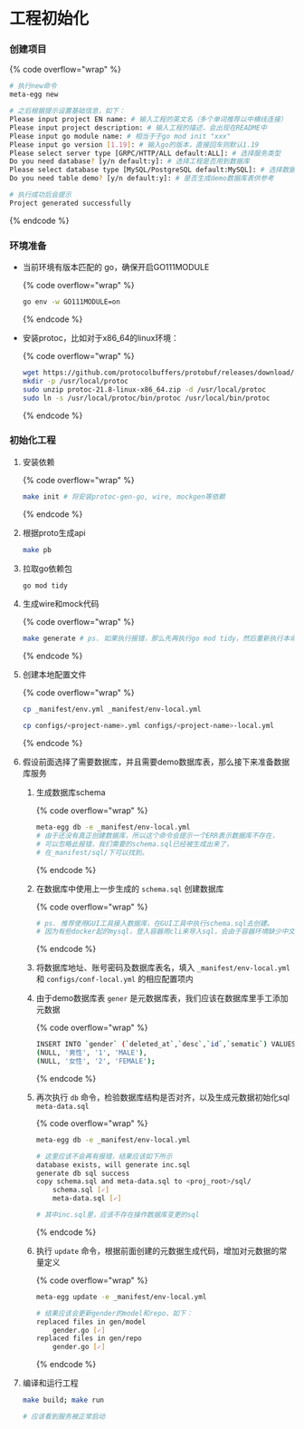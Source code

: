 # 工程初始化

### 创建项目

{% code overflow="wrap" %}
```sh
# 执行new命令
meta-egg new

# 之后根据提示设置基础信息，如下：
Please input project EN name: # 输入工程的英文名（多个单词推荐以中横线连接）
Please input project description: # 输入工程的描述，会出现在README中
Please input go module name: # 相当于于go mod init "xxx"
Please input go version [1.19]: # 输入go的版本，直接回车则默认1.19
Please select server type [GRPC/HTTP/ALL default:ALL]: # 选择服务类型
Do you need database? [y/n default:y]: # 选择工程是否用到数据库
Please select database type [MySQL/PostgreSQL default:MySQL]: # 选择数据库类型
Do you need table demo? [y/n default:y]: # 是否生成demo数据库表供参考

# 执行成功后会提示
Project generated successfully
```
{% endcode %}

### 环境准备

*   当前环境有版本匹配的 go，确保开启GO111MODULE

    {% code overflow="wrap" %}
    ```bash
    go env -w GO111MODULE=on
    ```
    {% endcode %}
*   安装protoc，比如对于x86\_64的linux环境：

    {% code overflow="wrap" %}
    ```bash
    wget https://github.com/protocolbuffers/protobuf/releases/download/v21.8/protoc-21.8-linux-x86_64.zip
    mkdir -p /usr/local/protoc
    sudo unzip protoc-21.8-linux-x86_64.zip -d /usr/local/protoc
    sudo ln -s /usr/local/protoc/bin/protoc /usr/local/bin/protoc
    ```
    {% endcode %}

### 初始化工程

1.  安装依赖

    {% code overflow="wrap" %}
    ```bash
    make init # 将安装protoc-gen-go, wire, mockgen等依赖
    ```
    {% endcode %}
2.  根据proto生成api

    ```bash
    make pb
    ```
3.  拉取go依赖包

    ```bash
    go mod tidy
    ```
4.  生成wire和mock代码

    {% code overflow="wrap" %}
    ```bash
    make generate # ps. 如果执行报错，那么先再执行go mod tidy，然后重新执行本命令
    ```
    {% endcode %}
5.  创建本地配置文件

    {% code overflow="wrap" %}
    ```bash
    cp _manifest/env.yml _manifest/env-local.yml

    cp configs/<project-name>.yml configs/<project-name>-local.yml
    ```
    {% endcode %}
6. 假设前面选择了需要数据库，并且需要demo数据库表，那么接下来准备数据库服务
   1.  生成数据库schema

       {% code overflow="wrap" %}
       ```bash
       meta-egg db -e _manifest/env-local.yml
       # 由于还没有真正创建数据库，所以这个命令会提示一个ERR表示数据库不存在，
       # 可以忽略此报错，我们需要的schema.sql已经被生成出来了，
       # 在_manifest/sql/下可以找到。
       ```
       {% endcode %}
   2.  在数据库中使用上一步生成的 `schema.sql` 创建数据库

       {% code overflow="wrap" %}
       ```bash
       # ps. 推荐使用GUI工具接入数据库，在GUI工具中执行schema.sql去创建。
       # 因为有些docker起的mysql，登入容器用cli来导入sql，会由于容器环境缺少中文支持，导致创建的数据库表comment和字段comment未能正确写入。
       ```
       {% endcode %}
   3. 将数据库地址、账号密码及数据库表名，填入 `_manifest/env-local.yml` 和 `configs/conf-local.yml` 的相应配置项内
   4.  由于demo数据库表 `gener` 是元数据库表，我们应该在数据库里手工添加元数据

       {% code overflow="wrap" %}
       ```bash
       INSERT INTO `gender` (`deleted_at`,`desc`,`id`,`sematic`) VALUES
       (NULL, '男性', '1', 'MALE'),
       (NULL, '女性', '2', 'FEMALE');
       ```
       {% endcode %}
   5.  再次执行 `db` 命令，检验数据库结构是否对齐，以及生成元数据初始化sql `meta-data.sql`

       {% code overflow="wrap" %}
       ```bash
       meta-egg db -e _manifest/env-local.yml

       # 这里应该不会再有报错，结果应该如下所示
       database exists, will generate inc.sql
       generate db sql success
       copy schema.sql and meta-data.sql to <proj_root>/sql/
           schema.sql [✓]
           meta-data.sql [✓]

       # 其中inc.sql里，应该不存在操作数据库变更的sql
       ```
       {% endcode %}
   6.  执行 `update` 命令，根据前面创建的元数据生成代码，增加对元数据的常量定义

       {% code overflow="wrap" %}
       ```bash
       meta-egg update -e _manifest/env-local.yml

       # 结果应该会更新gender的model和repo，如下：
       replaced files in gen/model
           gender.go [✓]
       replaced files in gen/repo
           gender.go [✓]
       ```
       {% endcode %}
7.  编译和运行工程

    ```bash
    make build; make run

    # 应该看到服务被正常启动
    ```
